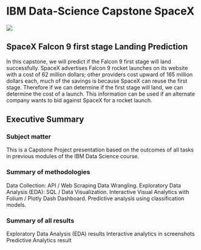 # IBM Data-Science Capstone SpaceX

![](https://cf-courses-data.s3.us.cloud-object-storage.appdomain.cloud/IBMDeveloperSkillsNetwork-DS0701EN-SkillsNetwork/api/Images/landing_1.gif)

## SpaceX Falcon 9 first stage Landing Prediction

In this capstone, we will predict if the Falcon 9 first stage will land successfully. 
SpaceX advertises Falcon 9 rocket launches on its website with a cost of 62 million dollars; other providers cost upward of 165 million dollars each, much of the savings is because SpaceX can reuse the first stage. 
Therefore if we can determine if the first stage will land, we can determine the cost of a launch. 
This information can be used if an alternate company wants to bid against SpaceX for a rocket launch.

## Executive Summary

### Subject matter
This is a Capstone Project presentation based on the outcomes of all tasks in previous modules of the IBM Data Science course. 

### Summary of methodologies 
Data Collection: API / Web Scraping
Data Wrangling.
Exploratory Data Analysis (EDA): SQL / Data Visualization.
Interactive Visual Analytics with Folium / Plotly Dash Dashboard.
Predictive analysis using classification models.


### Summary of all results
Exploratory Data Analysis (EDA) results
Interactive analytics in screenshots
Predictive Analytics result

